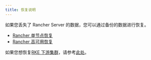 ```yaml
---
title: 恢复说明
---
```


如果您丢失了 Rancher Server 的数据，您可以通过备份的数据进行恢复。

- [Rancher 单节点恢复](/docs/backups/restorations/single-node-restoration/_index)
- [Rancher 高可用恢复](/docs/backups/restorations/ha-restoration/_index)

如果您想恢复[RKE 下游集群](/docs/cluster-provisioning/rke-clusters/_index)，请参考[此处](/docs/cluster-admin/restoring-etcd/_index)。
